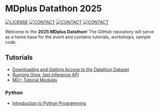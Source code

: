# MDplus Datathon 2025

[![LICENSE](https://img.shields.io/badge/license-MIT-green.svg)](LICENSE.md)
[![CONTACT](https://img.shields.io/badge/contact-EmilyLeventhal-blue)](mailto:emily.leventhal@icahn.mssm.edu)
[![CONTACT](https://img.shields.io/badge/contact-BhavanaKunisetty-blue)](mailto:bhavana.kunisetty@bcm.edu)
[![CONTACT](https://img.shields.io/badge/contact-SahilSuresh-blue)](mailto:sahil.suresh@tufts.edu)

Welcome to the **2025 MDplus Datathon**! The GitHub repository will serve as a home base for the event and contains tutorials, workshops, sample code.

## Tutorials

- [Downloading and Getting Access to the Datathon Dataset](tutorials/MIMIC.md)
- [Running Groq, fast inference API](tutorials/groq.ipynb)
- [MD+ Tutorial Modules](https://mdplus.community/data)

### Python

- [Introduction to Python Programming](tutorials/INTRO_python.md)
